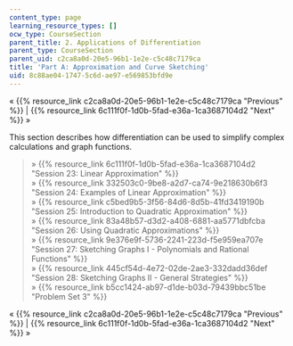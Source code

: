 ```yaml
---
content_type: page
learning_resource_types: []
ocw_type: CourseSection
parent_title: 2. Applications of Differentiation
parent_type: CourseSection
parent_uid: c2ca8a0d-20e5-96b1-1e2e-c5c48c7179ca
title: 'Part A: Approximation and Curve Sketching'
uid: 8c88ae04-1747-5c6d-ae97-e569853bfd9e
---
```


« {{% resource_link c2ca8a0d-20e5-96b1-1e2e-c5c48c7179ca "Previous" %}} | {{% resource_link 6c111f0f-1d0b-5fad-e36a-1ca3687104d2 "Next" %}} »

This section describes how differentiation can be used to simplify complex calculations and graph functions.

> » {{% resource_link 6c111f0f-1d0b-5fad-e36a-1ca3687104d2 "Session 23: Linear Approximation" %}}  
> » {{% resource_link 332503c0-9be8-a2d7-ca74-9e218630b6f3 "Session 24: Examples of Linear Approximation" %}}  
> » {{% resource_link c5bed9b5-3f56-84d6-8d5b-41fd3419190b "Session 25: Introduction to Quadratic Approximation" %}}  
> » {{% resource_link 83a48b57-d3d2-a408-6881-aa5771dbfcba "Session 26: Using Quadratic Approximations" %}}  
> » {{% resource_link 9e376e9f-5736-2241-223d-f5e959ea707e "Session 27: Sketching Graphs I - Polynomials and Rational Functions" %}}  
> » {{% resource_link 445cf54d-4e72-02de-2ae3-332dadd36def "Session 28: Sketching Graphs II - General Strategies" %}}  
> » {{% resource_link b5cc1424-ab97-d1de-b03d-79439bbc51be "Problem Set 3" %}}

« {{% resource_link c2ca8a0d-20e5-96b1-1e2e-c5c48c7179ca "Previous" %}} | {{% resource_link 6c111f0f-1d0b-5fad-e36a-1ca3687104d2 "Next" %}} »